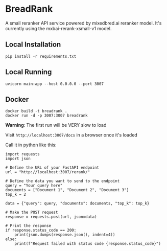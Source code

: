 # BreadRank

A small reranker API service powered by mixedbred.ai reranker model.  It's currently using the mxbai-rerank-xsmall-v1 model.

## Local Installation

```
pip install -r requirements.txt
```

## Local Running

```
uvicorn main:app --host 0.0.0.0 --port 3007
```

## Docker

```
docker build -t breadrank .
docker run -d -p 3007:3007 breadrank
```

**Warning**: The first run will be VERY slow to load

Visit `http://localhost:3007/docs` in a browser once it's loaded

Call it in python like this:

```
import requests
import json

# Define the URL of your FastAPI endpoint
url = "http://localhost:3007/rerank/"

# Define the data you want to send to the endpoint
query = "Your query here"
documents = ["Document 1", "Document 2", "Document 3"]
top_k = 2

data = {"query": query, "documents": documents, "top_k": top_k}

# Make the POST request
response = requests.post(url, json=data)

# Print the response
if response.status_code == 200:
    print(json.dumps(response.json(), indent=4))
else:
    print(f"Request failed with status code {response.status_code}")
```
